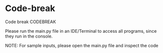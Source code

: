 # Code-break
Code break
CODEBREAK

Please run the main.py file in an IDE/Terminal to access all programs, since they run in the console.

NOTE: For sample inputs, please open the main.py file and inspect the code
